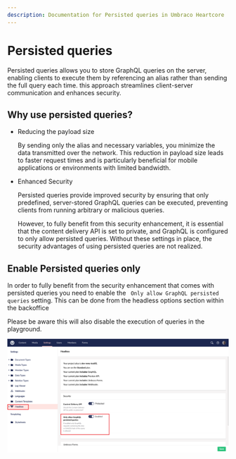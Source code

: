 ```yaml
---
description: Documentation for Persisted queries in Umbraco Heartcore
---
```


# Persisted queries

Persisted queries allows you to store GraphQL queries on the server, enabling clients to execute them by referencing an alias rather than sending
the full query each time. this approach streamlines client-server communication and enhances security.

## Why use persisted queries?

* Reducing the payload size

    By sending only the alias and necessary variables, you minimize the data transmitted over the network. This reduction in payload size leads to faster request times and is particularly beneficial for mobile applications or environments with limited bandwidth.

* Enhanced Security

    Persisted queries provide improved security by ensuring that only predefined, server-stored GraphQL queries can be executed, preventing clients from running arbitrary or malicious queries.

    However, to fully benefit from this security enhancement, it is essential that the content delivery API is set to private, and GraphQL is configured to only allow persisted queries. Without these settings in place, the security advantages of using persisted queries are not realized.

## Enable Persisted queries only

In order to fully benefit from the security enhancement that comes with persisted queries you need to enable the ` Only allow GraphQL persisted queries` setting. This can be done from the headless options section within the backoffice

Please be aware this will also disable the execution of queries in the playground.

![Headless settings section](./images/headless-settings-section.png)
